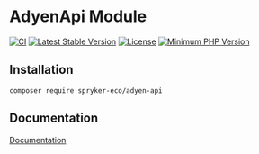 # AdyenApi Module

[![CI](https://github.com/spryker-eco/adyen-api/actions/workflows/ci.yml/badge.svg)](https://github.com/spryker-eco/adyen-api/actions/workflows/ci.yml)
[![Latest Stable Version](https://poser.pugx.org/spryker-eco/adyen-api/v/stable.svg)](https://packagist.org/packages/spryker-eco/adyen-api)
[![License](https://img.shields.io/github/license/spryker-eco/adyen-api.svg?b=master)](https://github.com/spryker-eco/adyen-api)
[![Minimum PHP Version](https://img.shields.io/badge/php-%3E%3D%207.4-8892BF.svg)](https://php.net/)

## Installation

```
composer require spryker-eco/adyen-api
```

## Documentation

[Documentation](https://documentation.spryker.com/industry_partners/payment/adyen/adyen.htm)
